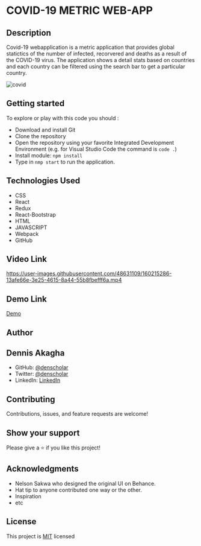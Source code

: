 # COVID-19 METRIC WEB-APP

## Description
Covid-19 webapplication is a metric application that provides global statictics of the number of infected, recorvered and deaths as a result of the COVID-19 virus. The application shows a detail stats based on countries and each country can be filtered using the search bar to get a particular country.

![covid](https://user-images.githubusercontent.com/48631109/160214087-a0c13cf3-3ecf-425c-89b1-8f4968b1a7bc.PNG)

## Getting started

To explore or play with this code you should :

- Download and install Git
- Clone the repository
- Open the repository using your favorite Integrated Development Environment (e.g. for Visual Studio Code the command is `code .`)
- Install module: `npm install`
- Type in `nmp start` to run the application.


## Technologies Used

- CSS
- React
- Redux
- React-Bootstrap
- HTML
- JAVASCRIPT
- Webpack
- GitHub

## Video Link

https://user-images.githubusercontent.com/48631109/160215286-13afe66e-3e25-4615-8a44-55b8fbefff6a.mp4


## Demo Link

[Demo](https://visionary-lily-54d6da.netlify.app/)


## Author

## Dennis Akagha

- GitHub: [@denscholar](https://github.com/denscholar)
- Twitter: [@denscholar](https://twitter.com/dennisakagha)
- LinkedIn: [LinkedIn](https://www.linkedin.com/in/dennisakagha/)


## Contributing

Contributions, issues, and feature requests are welcome!

## Show your support

Please give a ⭐️ if you like this project!

## Acknowledgments

- Nelson Sakwa who designed the original UI on Behance.
- Hat tip to anyone contributed one way or the other.
- Inspiration
- etc

## License

This project is [MIT](https://github.com/microverseinc/readme-template/blob/master/MIT.md) licensed